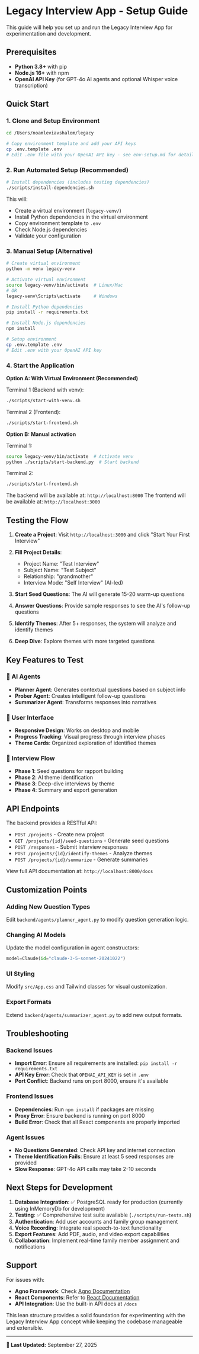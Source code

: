 # Legacy Interview App - Setup Guide

This guide will help you set up and run the Legacy Interview App for experimentation and development.

## Prerequisites

- **Python 3.8+** with pip
- **Node.js 16+** with npm
- **OpenAI API Key** (for GPT-4o AI agents and optional Whisper voice transcription)

## Quick Start

### 1. Clone and Setup Environment

```bash
cd /Users/noamleviavshalom/legacy

# Copy environment template and add your API keys
cp .env.template .env
# Edit .env file with your OpenAI API key - see env-setup.md for details
```

### 2. Run Automated Setup (Recommended)

```bash
# Install dependencies (includes testing dependencies)
./scripts/install-dependencies.sh
```

This will:
- Create a virtual environment (`legacy-venv/`)
- Install Python dependencies in the virtual environment
- Copy environment template to `.env`
- Check Node.js dependencies
- Validate your configuration

### 3. Manual Setup (Alternative)

```bash
# Create virtual environment
python -m venv legacy-venv

# Activate virtual environment
source legacy-venv/bin/activate  # Linux/Mac
# OR
legacy-venv\Scripts\activate     # Windows

# Install Python dependencies
pip install -r requirements.txt

# Install Node.js dependencies
npm install

# Setup environment
cp .env.template .env
# Edit .env with your OpenAI API key
```

### 4. Start the Application

**Option A: With Virtual Environment (Recommended)**

Terminal 1 (Backend with venv):
```bash
./scripts/start-with-venv.sh
```

Terminal 2 (Frontend):
```bash
./scripts/start-frontend.sh
```

**Option B: Manual activation**

Terminal 1:
```bash
source legacy-venv/bin/activate  # Activate venv
python ./scripts/start-backend.py  # Start backend
```

Terminal 2:
```bash
./scripts/start-frontend.sh
```

The backend will be available at: `http://localhost:8000`
The frontend will be available at: `http://localhost:3000`

## Testing the Flow

1. **Create a Project**: Visit `http://localhost:3000` and click "Start Your First Interview"

2. **Fill Project Details**:
   - Project Name: "Test Interview"
   - Subject Name: "Test Subject"
   - Relationship: "grandmother"
   - Interview Mode: "Self Interview" (AI-led)

3. **Start Seed Questions**: The AI will generate 15-20 warm-up questions

4. **Answer Questions**: Provide sample responses to see the AI's follow-up questions

5. **Identify Themes**: After 5+ responses, the system will analyze and identify themes

6. **Deep Dive**: Explore themes with more targeted questions

## Key Features to Test

### 🤖 AI Agents
- **Planner Agent**: Generates contextual questions based on subject info
- **Prober Agent**: Creates intelligent follow-up questions
- **Summarizer Agent**: Transforms responses into narratives

### 📱 User Interface
- **Responsive Design**: Works on desktop and mobile
- **Progress Tracking**: Visual progress through interview phases
- **Theme Cards**: Organized exploration of identified themes

### 🔄 Interview Flow
- **Phase 1**: Seed questions for rapport building
- **Phase 2**: AI theme identification
- **Phase 3**: Deep-dive interviews by theme
- **Phase 4**: Summary and export generation

## API Endpoints

The backend provides a RESTful API:

- `POST /projects` - Create new project
- `GET /projects/{id}/seed-questions` - Generate seed questions
- `POST /responses` - Submit interview responses
- `POST /projects/{id}/identify-themes` - Analyze themes
- `POST /projects/{id}/summarize` - Generate summaries

View full API documentation at: `http://localhost:8000/docs`

## Customization Points

### Adding New Question Types
Edit `backend/agents/planner_agent.py` to modify question generation logic.

### Changing AI Models
Update the model configuration in agent constructors:
```python
model=Claude(id="claude-3-5-sonnet-20241022")
```

### UI Styling
Modify `src/App.css` and Tailwind classes for visual customization.

### Export Formats
Extend `backend/agents/summarizer_agent.py` to add new output formats.

## Troubleshooting

### Backend Issues
- **Import Error**: Ensure all requirements are installed: `pip install -r requirements.txt`
- **API Key Error**: Check that `OPENAI_API_KEY` is set in `.env`
- **Port Conflict**: Backend runs on port 8000, ensure it's available

### Frontend Issues
- **Dependencies**: Run `npm install` if packages are missing
- **Proxy Error**: Ensure backend is running on port 8000
- **Build Error**: Check that all React components are properly imported

### Agent Issues
- **No Questions Generated**: Check API key and internet connection
- **Theme Identification Fails**: Ensure at least 5 seed responses are provided
- **Slow Response**: GPT-4o API calls may take 2-10 seconds

## Next Steps for Development

1. **Database Integration**: ✅ PostgreSQL ready for production (currently using InMemoryDb for development)
2. **Testing**: ✅ Comprehensive test suite available (`./scripts/run-tests.sh`)
3. **Authentication**: Add user accounts and family group management  
4. **Voice Recording**: Integrate real speech-to-text functionality
5. **Export Features**: Add PDF, audio, and video export capabilities
6. **Collaboration**: Implement real-time family member assignment and notifications

## Support

For issues with:
- **Agno Framework**: Check [Agno Documentation](https://docs.agno.com)
- **React Components**: Refer to [React Documentation](https://react.dev)
- **API Integration**: Use the built-in API docs at `/docs`

This lean structure provides a solid foundation for experimenting with the Legacy Interview App concept while keeping the codebase manageable and extensible.

---
**📅 Last Updated:** September 27, 2025
